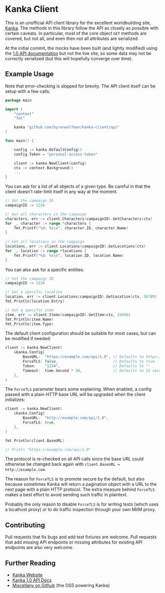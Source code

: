 # Kanka Client

This is an unofficial API client library for the excellent worldbuilding site, [Kanka](https://kanka.io/). The methods in this library follow the API as closely as possible with certain caveats. In particular, most of the core object `GET` methods are covered, but not all, and even then not all attributes are serialized.

At the initial commit, the mocks have been built (and lightly modified) using the [1.0 API documentation](https://kanka.io/en-US/docs/1.0/) but not the live site, so some data may not be correctly serialized (but this will hopefully converge over time).

## Example Usage

Note that error-checking is skipped for brevity. The API client itself can be setup with a few calls:

```go
package main

import (
	"context"
	"fmt"

	kanka "github.com/byronwolfman/kanka-client/api"
)

func main() {

    config := kanka.DefaultConfig()
    config.Token = "personal-access-token"

	client := kanka.NewClient(config)
    ctx := context.Background()
    ...
}
```

You can ask for a list of all objects of a given type. Be careful in that the client doesn't rate-limit itself in any way at the moment.
    
```go
// Set the campaign ID
campaignID := 1234

// Get all characters in the campaign
characters, err := client.Characters(campaignID).GetCharacters(ctx)
for _, character := range *characters {
	fmt.Printf("%d: %s\n", character.ID, character.Name)
}
    
// Get all locations in the campaign
locations, err := client.Locations(campaignID).GetLocations(ctx)
for _, location := range *locations {
	fmt.Printf("%d: %s\n", location.ID, location.Name)
}
```

You can also ask for a specific entities:

```go
// Set the campaign ID
campaignID := 1234

// Get a specific location
location, err := client.Locations(campaignID).GetLocation(ctx, 56789)
fmt.Println(location.Entry)

// Get a specific item
item, err := client.Items(campaignID).GetItem(ctx, 23456)
fmt.Println(item.Name)
fmt.Println(item.Type)
```

The default client configuration should be suitable for most cases, but can be modified if needed:

```go
client := kanka.NewClient(
	&kanka.Config{
		BaseURL:  "https://example.com/api/1.0", // Defaults to https://kanka.io/api/1.0
		ForceTLS: false,                         // Defaults to true
		Token:    "1234",                        // Defaults to ""
		Timeout:  time.Second * 30,              // Defaults to 15 seconds
    },
)
```

The `ForceTLS` parameter bears some explaining. When enabled, a config passed with a plain-HTTP base URL will be upgraded when the client initializes:

```go
client := kanka.NewClient(
	&kanka.Config{
		BaseURL:  "http://example.com/api/1.0",
		ForceTLS: true,
	},
)

fmt.Println(client.BaseURL)

// Prints "https://example.com/api/1.0"
```

The protocol is re-checked on all API calls since the base URL could otherwise be changed back again with `client.BaseURL = http://example.com`.

The reason for `ForceTLS` is to promote secure by the default, but also because sometimes Kanka will return a pagination object with a URL to the next page with a plain HTTP protocol. The extra measure behind `ForceTLS` makes a best effort to avoid sending such traffic in plaintext.

Probably the only reason to disable `ForceTLS` is for writing tests (which uses a localhost proxy) or to do traffic inspection through your own MitM proxy.

## Contributing

Pull requests that fix bugs and add test fixtures are welcome. Pull requests that add missing API endpoints or missing attributes for existing API endpoints are also very welcome.

## Further Reading

* [Kanka Website](http://kanka.io/)
* [Kanka 1.0 API Docs](https://kanka.io/en-US/docs/1.0)
* [Miscellany on Github](https://github.com/ilestis/miscellany) (the OSS powering Kanka)